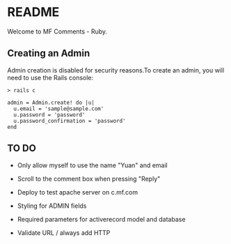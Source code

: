 # README

Welcome to MF Comments - Ruby.

## Creating an Admin

Admin creation is disabled for security reasons.To create an admin, you will need to use the Rails console:

```
> rails c

admin = Admin.create! do |u|
  u.email = 'sample@sample.com'
  u.password = 'password'
  u.password_confirmation = 'password'
end
```

## TO DO

* Only allow myself to use the name "Yuan" and email

* Scroll to the comment box when pressing "Reply"

* Deploy to test apache server on c.mf.com

* Styling for ADMIN fields

* Required parameters for activerecord model and database

* Validate URL / always add HTTP
